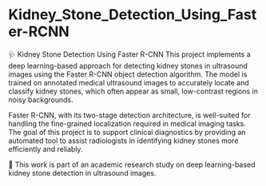 # Kidney_Stone_Detection_Using_Faster-RCNN

🩺 Kidney Stone Detection Using Faster R-CNN
This project implements a deep learning-based approach for detecting kidney stones in ultrasound images using the Faster R-CNN object detection algorithm. The model is trained on annotated medical ultrasound images to accurately locate and classify kidney stones, which often appear as small, low-contrast regions in noisy backgrounds.

Faster R-CNN, with its two-stage detection architecture, is well-suited for handling the fine-grained localization required in medical imaging tasks. The goal of this project is to support clinical diagnostics by providing an automated tool to assist radiologists in identifying kidney stones more efficiently and reliably.

📄 This work is part of an academic research study on deep learning-based kidney stone detection in ultrasound images.

